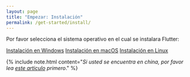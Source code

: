 ```yaml
---
layout: page
title: "Empezar: Instalación"
permalink: /get-started/install/
---
```


Por favor selecciona el sistema operativo en el cual se instalara Flutter:

<div class="homepage__button_row">
  <a href="/setup-windows" class="get-started-button">Instalación en Windows</a>
  <a href="/setup-macos" class="get-started-button">Instalación en macOS</a>
  <a href="/setup-linux" class="get-started-button">Instalación en Linux</a>
</div>

{% include note.html content="_Si usted se encuentra en china, por favor lea
[este articulo](https://github.com/flutter/flutter/wiki/Using-Flutter-in-China)
primero_." 
%}
